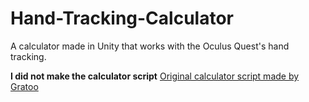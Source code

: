 # Hand-Tracking-Calculator
A calculator made in Unity that works with the Oculus Quest's hand tracking.

**I did not make the calculator script** 
[Original calculator script made by Gratoo](https://github.com/gratoo/unity-simple-calculator)
